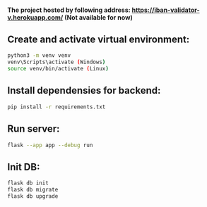 #### The project hosted by following address: https://iban-validator-v.herokuapp.com/ (Not available for now)

## Create and activate virtual environment:
```bash
python3 -m venv venv
venv\Scripts\activate (Windows)
source venv/bin/activate (Linux)
```


## Install dependensies for backend:
```bash
pip install -r requirements.txt
```

## Run server:
```bash
flask --app app --debug run
```

## Init DB:
```bash
flask db init
flask db migrate
flask db upgrade
```


